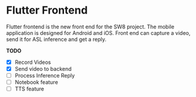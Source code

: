 # Flutter Frontend

Flutter frontend is the new front end for the SW8 project. The mobile application is designed for Android and iOS. Front end can capture a video, send it for ASL inference and get a reply.

**TODO**
 - [x] Record Videos
 - [x] Send video to backend
 - [ ] Process Inference Reply
 - [ ] Notebook feature
 - [ ] TTS feature
